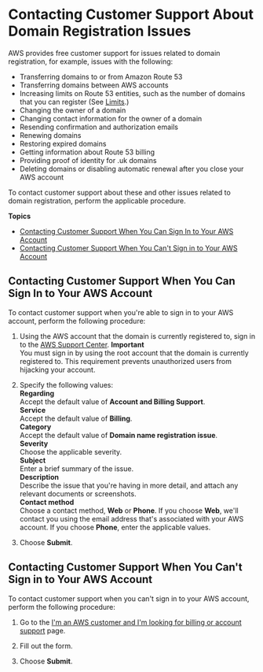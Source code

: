 # Contacting Customer Support About Domain Registration Issues<a name="domain-contact-support"></a>

AWS provides free customer support for issues related to domain registration, for example, issues with the following:
+ Transferring domains to or from Amazon Route 53
+ Transferring domains between AWS accounts
+ Increasing limits on Route 53 entities, such as the number of domains that you can register \(See [Limits](DNSLimitations.md)\.\)
+ Changing the owner of a domain
+ Changing contact information for the owner of a domain
+ Resending confirmation and authorization emails
+ Renewing domains
+ Restoring expired domains
+ Getting information about Route 53 billing
+ Providing proof of identity for \.uk domains
+ Deleting domains or disabling automatic renewal after you close your AWS account

To contact customer support about these and other issues related to domain registration, perform the applicable procedure\.

**Topics**
+ [Contacting Customer Support When You Can Sign In to Your AWS Account](#domain-contact-support-can-sign-in)
+ [Contacting Customer Support When You Can't Sign in to Your AWS Account](#domain-contact-support-cannot-sign-in)

## Contacting Customer Support When You Can Sign In to Your AWS Account<a name="domain-contact-support-can-sign-in"></a>

To contact customer support when you're able to sign in to your AWS account, perform the following procedure:<a name="domain-contact-support-can-sign-in-procedure"></a>

1. Using the AWS account that the domain is currently registered to, sign in to the [AWS Support Center](https://console.aws.amazon.com/support/home?region=us-east-1#/case/create?issueType=customer-service&serviceCode=billing&categoryCode=domain-name-registration-issue)\. 
**Important**  
You must sign in by using the root account that the domain is currently registered to\. This requirement prevents unauthorized users from hijacking your account\.

1. Specify the following values:  
**Regarding**  
Accept the default value of **Account and Billing Support**\.  
**Service**  
Accept the default value of **Billing**\.  
**Category**  
Accept the default value of **Domain name registration issue**\.  
**Severity**  
Choose the applicable severity\.  
**Subject**  
Enter a brief summary of the issue\.  
**Description**  
Describe the issue that you're having in more detail, and attach any relevant documents or screenshots\.  
**Contact method**  
Choose a contact method, **Web** or **Phone**\. If you choose **Web**, we'll contact you using the email address that's associated with your AWS account\. If you choose **Phone**, enter the applicable values\.

1. Choose **Submit**\.

## Contacting Customer Support When You Can't Sign in to Your AWS Account<a name="domain-contact-support-cannot-sign-in"></a>

To contact customer support when you can't sign in to your AWS account, perform the following procedure:<a name="domain-contact-support-can-sign-in-procedure"></a>

1. Go to the [I'm an AWS customer and I'm looking for billing or account support](https://pages.awscloud.com/contact-us-account-support.html) page\.

1. Fill out the form\.

1. Choose **Submit**\.